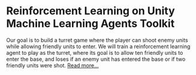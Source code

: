 # Reinforcement Learning on Unity Machine Learning Agents Toolkit

Our goal is to build a turret game where the player can shoot enemy units while allowing friendly units to enter. We will train a reinforcement learning agent to play as the turret, where its goal is to allow ten friendly units to enter the base, and loses if an enemy unit has entered the base or if two friendly units were shot. [Read more...](https://jinglescode.github.io/unity-ml-agents-turret-defense/)
